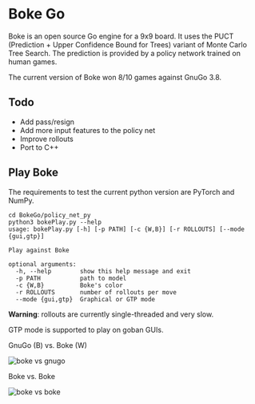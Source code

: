 # Boke Go
Boke is an open source Go engine for a 9x9 board.
It uses the PUCT (Prediction + Upper Confidence Bound for Trees)
variant of Monte Carlo Tree Search. The prediction is provided by a policy network trained on human games.

The current version of Boke won 8/10 games against GnuGo 3.8.

## Todo  
* Add pass/resign
* Add more input features to the policy net
* Improve rollouts 
* Port to C++

## Play Boke
The requirements to test the current python version are PyTorch and NumPy. 
```
cd BokeGo/policy_net_py
python3 bokePlay.py --help
usage: bokePlay.py [-h] [-p PATH] [-c {W,B}] [-r ROLLOUTS] [--mode {gui,gtp}]

Play against Boke

optional arguments:
  -h, --help        show this help message and exit
  -p PATH           path to model
  -c {W,B}          Boke's color
  -r ROLLOUTS       number of rollouts per move
  --mode {gui,gtp}  Graphical or GTP mode
```
**Warning**: rollouts are currently single-threaded and very slow. 

GTP mode is supported to play on goban GUIs.

GnuGo (B) vs. Boke (W)

![boke vs gnugo](https://media.giphy.com/media/T9E8NcDPFe5PAdmyxT/giphy.gif)

Boke vs. Boke

![boke vs boke](https://media.giphy.com/media/jZxYkgEyDSkCd7QQRz/giphy.gif)
